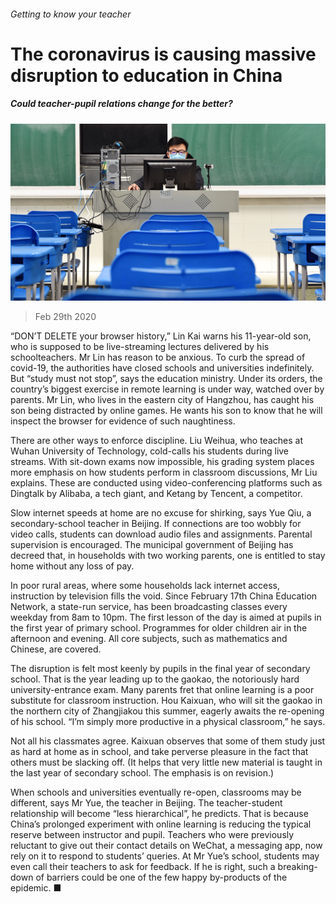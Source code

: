 ###### Getting to know your teacher

# The coronavirus is causing massive disruption to education in China 

##### Could teacher-pupil relations change for the better? 

![image](images/20200229_CNP001_0.jpg) 

> Feb 29th 2020 

“DON’T DELETE your browser history,” Lin Kai warns his 11-year-old son, who is supposed to be live-streaming lectures delivered by his schoolteachers. Mr Lin has reason to be anxious. To curb the spread of covid-19, the authorities have closed schools and universities indefinitely. But “study must not stop”, says the education ministry. Under its orders, the country’s biggest exercise in remote learning is under way, watched over by parents. Mr Lin, who lives in the eastern city of Hangzhou, has caught his son being distracted by online games. He wants his son to know that he will inspect the browser for evidence of such naughtiness.

There are other ways to enforce discipline. Liu Weihua, who teaches at Wuhan University of Technology, cold-calls his students during live streams. With sit-down exams now impossible, his grading system places more emphasis on how students perform in classroom discussions, Mr Liu explains. These are conducted using video-conferencing platforms such as Dingtalk by Alibaba, a tech giant, and Ketang by Tencent, a competitor.


Slow internet speeds at home are no excuse for shirking, says Yue Qiu, a secondary-school teacher in Beijing. If connections are too wobbly for video calls, students can download audio files and assignments. Parental supervision is encouraged. The municipal government of Beijing has decreed that, in households with two working parents, one is entitled to stay home without any loss of pay.

In poor rural areas, where some households lack internet access, instruction by television fills the void. Since February 17th China Education Network, a state-run service, has been broadcasting classes every weekday from 8am to 10pm. The first lesson of the day is aimed at pupils in the first year of primary school. Programmes for older children air in the afternoon and evening. All core subjects, such as mathematics and Chinese, are covered.

The disruption is felt most keenly by pupils in the final year of secondary school. That is the year leading up to the gaokao, the notoriously hard university-entrance exam. Many parents fret that online learning is a poor substitute for classroom instruction. Hou Kaixuan, who will sit the gaokao in the northern city of Zhangjiakou this summer, eagerly awaits the re-opening of his school. “I’m simply more productive in a physical classroom,” he says.

Not all his classmates agree. Kaixuan observes that some of them study just as hard at home as in school, and take perverse pleasure in the fact that others must be slacking off. (It helps that very little new material is taught in the last year of secondary school. The emphasis is on revision.)

When schools and universities eventually re-open, classrooms may be different, says Mr Yue, the teacher in Beijing. The teacher-student relationship will become “less hierarchical”, he predicts. That is because China’s prolonged experiment with online learning is reducing the typical reserve between instructor and pupil. Teachers who were previously reluctant to give out their contact details on WeChat, a messaging app, now rely on it to respond to students’ queries. At Mr Yue’s school, students may even call their teachers to ask for feedback. If he is right, such a breaking-down of barriers could be one of the few happy by-products of the epidemic. ■

